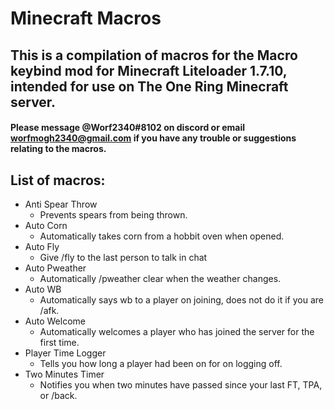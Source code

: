 # Minecraft Macros
## This is a compilation of macros for the Macro keybind mod for Minecraft Liteloader 1.7.10, intended for use on The One Ring Minecraft server.

#### Please message @Worf2340#8102 on discord or email worfmogh2340@gmail.com if you have any trouble or suggestions relating to the macros.

## List of macros:
* Anti Spear Throw
  * Prevents spears from being thrown.
* Auto Corn
  * Automatically takes corn from a hobbit oven when opened.
* Auto Fly
  * Give /fly to the last person to talk in chat 
* Auto Pweather
  * Automatically /pweather clear when the weather changes.
* Auto WB
  * Automatically says wb to a player on joining, does not do it if you are /afk.
* Auto Welcome
  * Automatically welcomes a player who has joined the server for the first time.
* Player Time Logger
  * Tells you how long a player had been on for on logging off.
* Two Minutes Timer
  * Notifies you when two minutes have passed since your last FT, TPA, or /back. 
 
 
